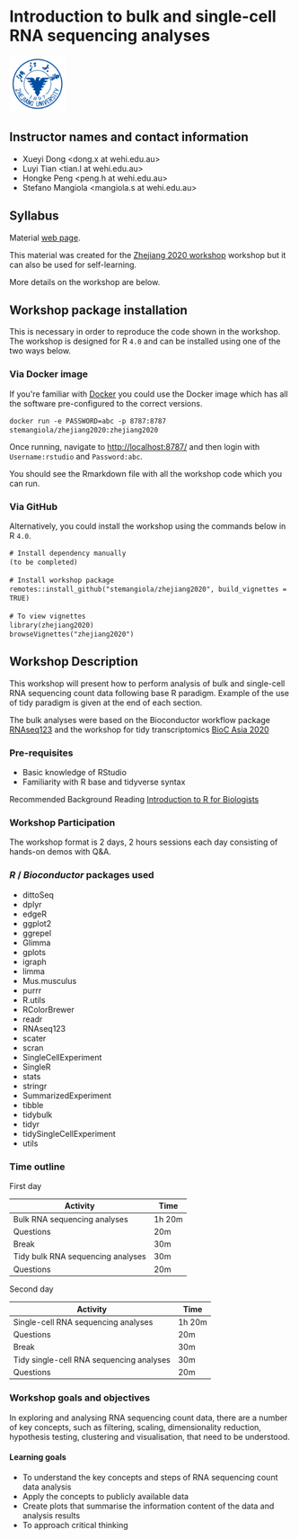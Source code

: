 
# Introduction to bulk and single-cell RNA sequencing analyses
<p float="left">
<img height="100" alt="zhejiang2020" src="man/figures/zhejiang_logo.png"/> 
</p>

## Instructor names and contact information

* Xueyi Dong <dong.x at wehi.edu.au>
* Luyi Tian <tian.l at wehi.edu.au>
* Hongke Peng <peng.h at wehi.edu.au>
* Stefano Mangiola <mangiola.s at wehi.edu.au>

## Syllabus

Material [web page](https://stemangiola.github.io/zhejiang2020/).

This material was created for the [Zhejiang 2020 workshop](https://zhejiang2020.bioconductor.org/) workshop but it can also be used for self-learning.

More details on the workshop are below.

## Workshop package installation 

This is necessary in order to reproduce the code shown in the workshop. The workshop is designed for R `4.0` and can be installed using one of the two ways below.

### Via Docker image

If you're familiar with [Docker](https://docs.docker.com/get-docker/) you could use the Docker image which has all the software pre-configured to the correct versions.

```
docker run -e PASSWORD=abc -p 8787:8787 stemangiola/zhejiang2020:zhejiang2020
```

Once running, navigate to <http://localhost:8787/> and then login with
`Username:rstudio` and `Password:abc`.

You should see the Rmarkdown file with all the workshop code which you can run.

### Via GitHub

Alternatively, you could install the workshop using the commands below in R `4.0`.

```
# Install dependency manually
(to be completed)

# Install workshop package
remotes::install_github("stemangiola/zhejiang2020", build_vignettes = TRUE)

# To view vignettes
library(zhejiang2020)
browseVignettes("zhejiang2020")
```

## Workshop Description

This workshop will present how to perform analysis of bulk and single-cell RNA sequencing count data following base R paradigm. Example of the use of tidy paradigm is given at the end of each section.

The bulk analyses were based on the Bioconductor workflow package [RNAseq123](https://www.bioconductor.org/packages/devel/workflows/vignettes/RNAseq123/inst/doc/limmaWorkflow.html) and the workshop for tidy transcriptomics [BioC Asia 2020](https://stemangiola.github.io/biocasia2020_tidytranscriptomics/)

### Pre-requisites

* Basic knowledge of RStudio
* Familiarity with R base and tidyverse syntax

Recommended Background Reading
[Introduction to R for Biologists](https://melbournebioinformatics.github.io/r-intro-biologists/intro_r_biologists.html)

### Workshop Participation

The workshop format is 2 days, 2 hours sessions each day consisting of hands-on demos with Q&A.

### _R_ / _Bioconductor_ packages used

* dittoSeq
* dplyr
* edgeR
* ggplot2
* ggrepel
* Glimma
* gplots
* igraph
* limma
* Mus.musculus
* purrr
* R.utils
* RColorBrewer
* readr
* RNAseq123
* scater
* scran
* SingleCellExperiment
* SingleR
* stats
* stringr
* SummarizedExperiment
* tibble
* tidybulk
* tidyr
* tidySingleCellExperiment
* utils

### Time outline

First day

| Activity                                 | Time    |
|------------------------------------------|---------|
| Bulk RNA sequencing analyses             | 1h 20m  |
| Questions                                | 20m     |
| Break                                    | 30m     |
| Tidy bulk RNA sequencing analyses        | 30m     |
| Questions                                | 20m     |

Second day

| Activity                                 | Time    |
|------------------------------------------|---------|
| Single-cell RNA sequencing analyses      | 1h 20m  |
| Questions                                | 20m     |
| Break                                    | 30m     |
| Tidy single-cell RNA sequencing analyses | 30m     |
| Questions                                | 20m     |

### Workshop goals and objectives

In exploring and analysing RNA sequencing count data, there are a number of key concepts, such as filtering, scaling, dimensionality reduction, hypothesis testing, clustering and visualisation, that need to be understood. 

#### Learning goals

* To understand the key concepts and steps of RNA sequencing count data analysis
* Apply the concepts to publicly available data
* Create plots that summarise the information content of the data and analysis results
* To approach critical thinking
